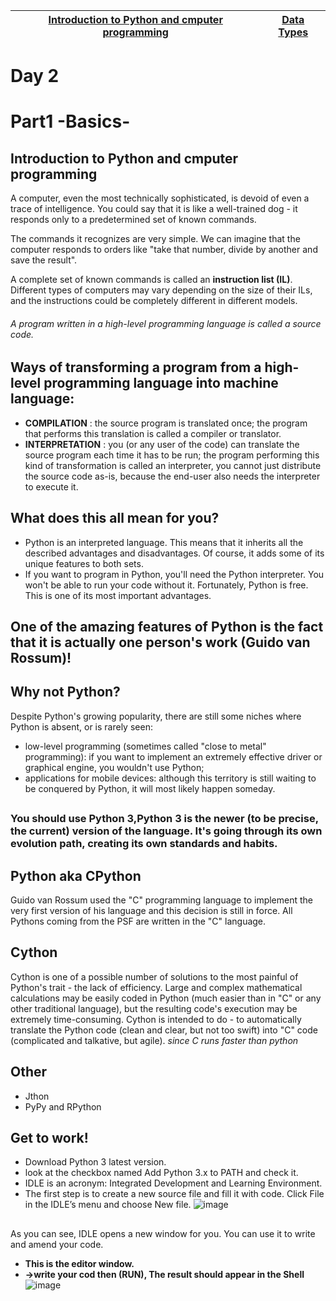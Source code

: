 | [Introduction to Python and cmputer programming](python_1.md)  | [Data Types ](python_2.md)   |
|---|---|
## 
# Day 2
# Part1 -Basics-
## Introduction to Python and cmputer programming
A computer, even the most technically sophisticated, is devoid of even a trace of intelligence. You could say that it is like a well-trained dog - it responds only to a predetermined set of known commands.

The commands it recognizes are very simple. We can imagine that the computer responds to orders like "take that number, divide by another and save the result".

A complete set of known commands is called an **instruction list (IL)**. Different types of computers may vary depending on the size of their ILs, and the instructions could be completely different in different models.
###### A program written in a high-level programming language is called a source code.
## 
## Ways of transforming a program from a high-level programming language into machine language:
- **COMPILATION** : the source program is translated once; the program that performs this translation is called a compiler or translator.
- **INTERPRETATION** : you (or any user of the code) can translate the source program each time it has to be run; the program performing this kind of transformation is called an interpreter, you cannot just distribute the source code as-is, because the end-user also needs the interpreter to execute it.
##
## What does this all mean for you?
- Python is an interpreted language. This means that it inherits all the described advantages and disadvantages. Of course, it adds some of its unique features to both sets.
- If you want to program in Python, you'll need the Python interpreter. You won't be able to run your code without it. Fortunately, Python is free. This is one of its most important advantages.
##
## One of the amazing features of Python is the fact that it is actually one person's work (Guido van Rossum)!
##
## Why not Python?
Despite Python's growing popularity, there are still some niches where Python is absent, or is rarely seen:
- low-level programming (sometimes called "close to metal" programming): if you want to implement an extremely effective driver or graphical engine, you wouldn't use Python;
- applications for mobile devices: although this territory is still waiting to be conquered by Python, it will most likely happen someday.
##
### You should use Python 3,Python 3 is the newer (to be precise, the current) version of the language. It's going through its own evolution path, creating its own standards and habits.
##
## Python aka CPython
Guido van Rossum used the "C" programming language to implement the very first version of his language and this decision is still in force. All Pythons coming from the PSF are written in the "C" language. 
##
## Cython
Cython is one of a possible number of solutions to the most painful of Python's trait - the lack of efficiency. Large and complex mathematical calculations may be easily coded in Python (much easier than in "C" or any other traditional language), but the resulting code's execution may be extremely time-consuming.
Cython is intended to do - to automatically translate the Python code (clean and clear, but not too swift) into "C" code (complicated and talkative, but agile). *since C runs faster than python* 
##
## Other
- Jthon
- PyPy and RPython
##
## Get to work!
- Download Python 3 latest version.
- look at the checkbox named Add Python 3.x to PATH and check it.
- IDLE is an acronym: Integrated Development and Learning Environment.
- The first step is to create a new source file and fill it with code. Click File in the IDLE’s menu and choose New file.
![image](https://geek-university.com/wp-content/images/python/python_idle_new_file.jpg)
## 
As you can see, IDLE opens a new window for you. You can use it to write and amend your code.

- **This is the editor window.**
- **->write your cod then (RUN), The result should appear in the Shell**
![image](https://geek-university.com/wp-content/images/python/run_python_code_idle_shell.jpg)